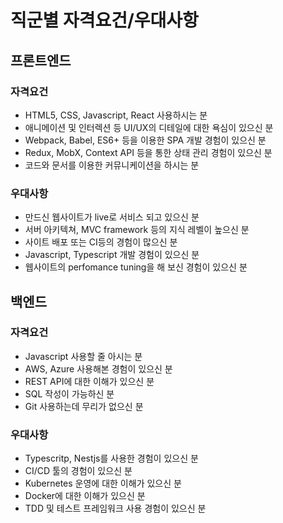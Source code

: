 # 직군별 자격요건/우대사항

## 프론트엔드

### 자격요건
- HTML5, CSS, Javascript, React 사용하시는 분
- 애니메이션 및 인터렉션 등 UI/UX의 디테일에 대한 욕심이 있으신 분
- Webpack, Babel, ES6+ 등을 이용한 SPA 개발 경험이 있으신 분
- Redux, MobX, Context API 등을 통한 상태 관리 경험이 있으신 분
- 코드와 문서를 이용한 커뮤니케이션을 하시는 분

### 우대사항
- 만드신 웹사이트가 live로 서비스 되고 있으신 분
- 서버 아키텍쳐, MVC framework 등의 지식 레벨이 높으신 분
- 사이트 배포 또는 CI등의 경험이 많으신 분
- Javascript, Typescript 개발 경험이 있으신 분
- 웹사이트의 perfomance tuning을 해 보신 경험이 있으신 분

## 백엔드

### 자격요건
- Javascript 사용할 줄 아시는 분
- AWS, Azure 사용해본 경험이 있으신 분
- REST API에 대한 이해가 있으신 분
- SQL 작성이 가능하신 분
- Git 사용하는데 무리가 없으신 분

### 우대사항
- Typescritp, Nestjs를 사용한 경험이 있으신 분
- CI/CD 툴의 경험이 있으신 분
- Kubernetes 운영에 대한 이해가 있으신 분
- Docker에 대한 이해가 있으신 분
- TDD 및 테스트 프레임워크 사용 경험이 있으신 분